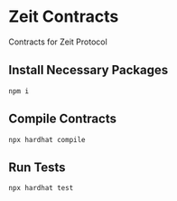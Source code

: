 # Zeit Contracts

Contracts for Zeit Protocol

## Install Necessary Packages

`npm i`

## Compile Contracts

`npx hardhat compile`

## Run Tests

`npx hardhat test`

